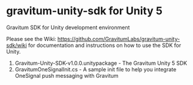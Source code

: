 # gravitum-unity-sdk for Unity 5
Gravitum SDK for Unity development environment

Please see the Wiki: https://github.com/GravitumLabs/gravitum-unity-sdk/wiki for documentation and instructions on how to use the SDK for Unity.

1. Gravitum-Unity-SDK-v1.0.0.unitypackage - The Gravitum Unity 5 SDK
2. GravitumOneSignalInit.cs - A sample init file to help you integrate OneSignal push messaging with Gravitum
